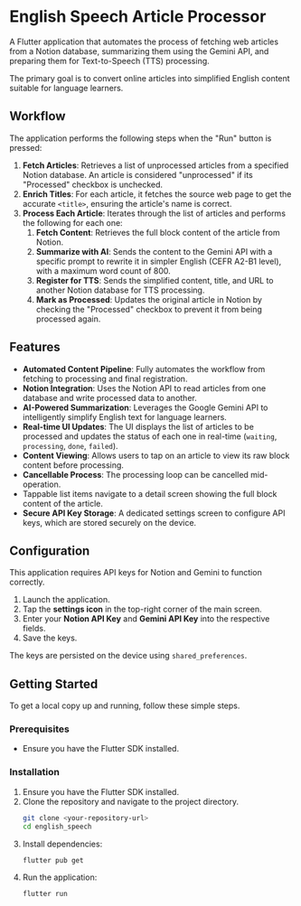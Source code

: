 # English Speech Article Processor

A Flutter application that automates the process of fetching web articles from a Notion database, summarizing them using the Gemini API, and preparing them for Text-to-Speech (TTS) processing.

The primary goal is to convert online articles into simplified English content suitable for language learners.

## Workflow

The application performs the following steps when the "Run" button is pressed:

1.  **Fetch Articles**: Retrieves a list of unprocessed articles from a specified Notion database. An article is considered "unprocessed" if its "Processed" checkbox is unchecked.
2.  **Enrich Titles**: For each article, it fetches the source web page to get the accurate `<title>`, ensuring the article's name is correct.
3.  **Process Each Article**: Iterates through the list of articles and performs the following for each one:
    1. **Fetch Content**: Retrieves the full block content of the article from Notion.
    2. **Summarize with AI**: Sends the content to the Gemini API with a specific prompt to rewrite it in simpler English (CEFR A2-B1 level), with a maximum word count of 800.
    3. **Register for TTS**: Sends the simplified content, title, and URL to another Notion database for TTS processing.
    4. **Mark as Processed**: Updates the original article in Notion by checking the "Processed" checkbox to prevent it from being processed again.

## Features

- **Automated Content Pipeline**: Fully automates the workflow from fetching to processing and final registration.
- **Notion Integration**: Uses the Notion API to read articles from one database and write processed data to another.
- **AI-Powered Summarization**: Leverages the Google Gemini API to intelligently simplify English text for language learners.
- **Real-time UI Updates**: The UI displays the list of articles to be processed and updates the status of each one in real-time (`waiting`, `processing`, `done`, `failed`).
- **Content Viewing**: Allows users to tap on an article to view its raw block content before processing.
- **Cancellable Process**: The processing loop can be cancelled mid-operation.
- Tappable list items navigate to a detail screen showing the full block content of the article.
- **Secure API Key Storage**: A dedicated settings screen to configure API keys, which are stored securely on the device.

## Configuration

This application requires API keys for Notion and Gemini to function correctly.

1.  Launch the application.
2.  Tap the **settings icon** in the top-right corner of the main screen.
3.  Enter your **Notion API Key** and **Gemini API Key** into the respective fields.
4.  Save the keys.

The keys are persisted on the device using `shared_preferences`.

## Getting Started

To get a local copy up and running, follow these simple steps.

### Prerequisites

- Ensure you have the Flutter SDK installed.

### Installation

1.  Ensure you have the Flutter SDK installed.
2.  Clone the repository and navigate to the project directory.
    ```sh
    git clone <your-repository-url>
    cd english_speech
    ```
3.  Install dependencies:
    ```sh
    flutter pub get
    ```
4.  Run the application:
    ```sh
    flutter run
    ```

